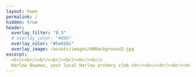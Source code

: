 ```yaml
---
layout: home
permalink: /
hidden: true
header:
  overlay_filter: "0.5"
  # overlay_color: "#000"
  overlay_color: "#5e616c"
  overlay_image: /assets/images/HBBackground2.jpg
excerpt:
  <br/><br/><br/><br/><br/><br/><br/>
  Harlow Bowmen, your local Harlow archery club.<br/><br/><br/><br/><br/><br/><br/>
---
```

